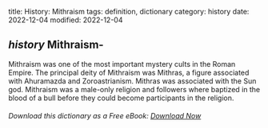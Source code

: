 title: History: Mithraism
tags: definition, dictionary
category: history
date: 2022-12-04
modified: 2022-12-04

## _history_ Mithraism-
Mithraism was one of the most important mystery
cults in the Roman Empire. The principal deity of Mithraism was
Mithras, a figure associated with Ahuramazda and Zoroastrianism.
Mithras was associated with the Sun god. Mithraism was a male-only
religion and followers where baptized in the blood of a bull before
they could become participants in the religion.


###### Download *this* dictionary as a Free eBook: [Download Now]({static}static/SerfHistoryDictionary.pdf)

